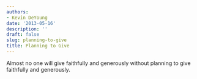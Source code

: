 ```yaml
---
authors:
- Kevin DeYoung
date: '2013-05-16'
description: ''
draft: false
slug: planning-to-give
title: Planning to Give
---
```


Almost no one will give faithfully and generously without planning to give faithfully and generously.